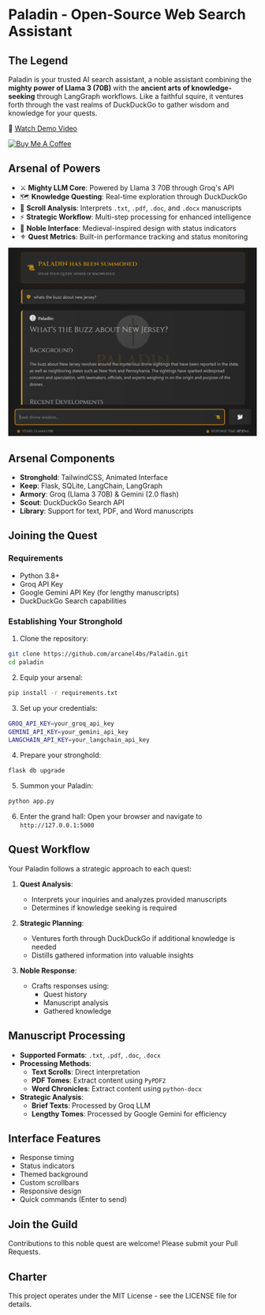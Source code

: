 # Paladin - Open-Source Web Search Assistant

## The Legend
Paladin is your trusted AI search assistant, a noble assistant combining the **mighty power of Llama 3 (70B)** with the **ancient arts of knowledge-seeking** through LangGraph workflows. Like a faithful squire, it ventures forth through the vast realms of DuckDuckGo to gather wisdom and knowledge for your quests.

🎥 [Watch Demo Video](https://youtu.be/daFfsu8CVFI?si=APeEAiqikMgiTu21)

[![Buy Me A Coffee](https://img.shields.io/badge/Buy%20Me%20A%20Coffee-Support%20the%20Project-yellow?style=for-the-badge&logo=buy-me-a-coffee)](https://buymeacoffee.com/arcanel4bs)

## Arsenal of Powers
- ⚔️ **Mighty LLM Core**: Powered by Llama 3 70B through Groq's API
- 🗺️ **Knowledge Questing**: Real-time exploration through DuckDuckGo
- 📜 **Scroll Analysis**: Interprets `.txt`, `.pdf`, `.doc`, and `.docx` manuscripts
- ⚡ **Strategic Workflow**: Multi-step processing for enhanced intelligence
- 🏰 **Noble Interface**: Medieval-inspired design with status indicators
- ⚜️ **Quest Metrics**: Built-in performance tracking and status monitoring

![Paladin Interface](/public/paladin-demo.png)

## Arsenal Components
- **Stronghold**: TailwindCSS, Animated Interface
- **Keep**: Flask, SQLite, LangChain, LangGraph
- **Armory**: Groq (Llama 3 70B) & Gemini (2.0 flash)
- **Scout**: DuckDuckGo Search API
- **Library**: Support for text, PDF, and Word manuscripts

## Joining the Quest

### Requirements
- Python 3.8+
- Groq API Key
- Google Gemini API Key (for lengthy manuscripts)
- DuckDuckGo Search capabilities

### Establishing Your Stronghold
1. Clone the repository:
```bash
git clone https://github.com/arcanel4bs/Paladin.git
cd paladin
```

2. Equip your arsenal:
```bash
pip install -r requirements.txt
```

3. Set up your credentials:
```bash
GROQ_API_KEY=your_groq_api_key
GEMINI_API_KEY=your_gemini_api_key
LANGCHAIN_API_KEY=your_langchain_api_key
```

4. Prepare your stronghold:
```bash
flask db upgrade
```

5. Summon your Paladin:
```bash
python app.py
```

6. Enter the grand hall:
   Open your browser and navigate to `http://127.0.0.1:5000`

## Quest Workflow
Your Paladin follows a strategic approach to each quest:

1. **Quest Analysis**:
   - Interprets your inquiries and analyzes provided manuscripts
   - Determines if knowledge seeking is required

2. **Strategic Planning**:
   - Ventures forth through DuckDuckGo if additional knowledge is needed
   - Distills gathered information into valuable insights

3. **Noble Response**:
   - Crafts responses using:
     - Quest history
     - Manuscript analysis
     - Gathered knowledge

## Manuscript Processing

- **Supported Formats**: `.txt`, `.pdf`, `.doc`, `.docx`
- **Processing Methods**:
  - **Text Scrolls**: Direct interpretation
  - **PDF Tomes**: Extract content using `PyPDF2`
  - **Word Chronicles**: Extract content using `python-docx`
- **Strategic Analysis**:
  - **Brief Texts**: Processed by Groq LLM
  - **Lengthy Tomes**: Processed by Google Gemini for efficiency

## Interface Features
- Response timing
- Status indicators
- Themed background
- Custom scrollbars
- Responsive design
- Quick commands (Enter to send)

## Join the Guild
Contributions to this noble quest are welcome! Please submit your Pull Requests.

## Charter
This project operates under the MIT License - see the LICENSE file for details.
```






